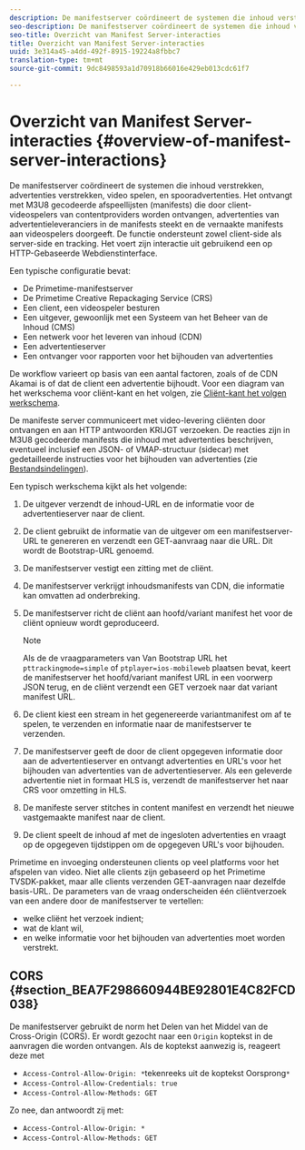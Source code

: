 ```yaml
---
description: De manifestserver coördineert de systemen die inhoud verstrekken, advertenties verstrekken, video spelen, en spooradvertenties. Het ontvangt met M3U8 gecodeerde afspeellijsten (manifests) die door client-videospelers van contentproviders worden ontvangen, advertenties van advertentieleveranciers in de manifests steekt en de vernaakte manifests aan videospelers doorgeeft. De functie ondersteunt zowel client-side als server-side en tracking. Het voert zijn interactie uit gebruikend een op HTTP-Gebaseerde Webdienstinterface.
seo-description: De manifestserver coördineert de systemen die inhoud verstrekken, advertenties verstrekken, video spelen, en spooradvertenties. Het ontvangt met M3U8 gecodeerde afspeellijsten (manifests) die door client-videospelers van contentproviders worden ontvangen, advertenties van advertentieleveranciers in de manifests steekt en de vernaakte manifests aan videospelers doorgeeft. De functie ondersteunt zowel client-side als server-side en tracking. Het voert zijn interactie uit gebruikend een op HTTP-Gebaseerde Webdienstinterface.
seo-title: Overzicht van Manifest Server-interacties
title: Overzicht van Manifest Server-interacties
uuid: 3e314a45-a4dd-492f-8915-19224a8fbbc7
translation-type: tm+mt
source-git-commit: 9dc8498593a1d70918b66016e429eb013cdc61f7

---
```



# Overzicht van Manifest Server-interacties {#overview-of-manifest-server-interactions}

De manifestserver coördineert de systemen die inhoud verstrekken, advertenties verstrekken, video spelen, en spooradvertenties. Het ontvangt met M3U8 gecodeerde afspeellijsten (manifests) die door client-videospelers van contentproviders worden ontvangen, advertenties van advertentieleveranciers in de manifests steekt en de vernaakte manifests aan videospelers doorgeeft. De functie ondersteunt zowel client-side als server-side en tracking. Het voert zijn interactie uit gebruikend een op HTTP-Gebaseerde Webdienstinterface.

Een typische configuratie bevat:

* De Primetime-manifestserver
* De Primetime Creative Repackaging Service (CRS)
* Een client, een videospeler besturen
* Een uitgever, gewoonlijk met een Systeem van het Beheer van de Inhoud (CMS)
* Een netwerk voor het leveren van inhoud (CDN)
* Een advertentieserver
* Een ontvanger voor rapporten voor het bijhouden van advertenties

De workflow varieert op basis van een aantal factoren, zoals of de CDN Akamai is of dat de client een advertentie bijhoudt. Voor een diagram van het werkschema voor cliënt-kant en het volgen, zie [Cliënt-kant het volgen werkschema](../msapi-topics/ms-at-effectiveness/notvsdk-csat-overview.md#section_cst_flow).

De manifeste server communiceert met video-levering cliënten door ontvangen en aan HTTP antwoorden KRIJGT verzoeken. De reacties zijn in M3U8 gecodeerde manifests die inhoud met advertenties beschrijven, eventueel inclusief een JSON- of VMAP-structuur (sidecar) met gedetailleerde instructies voor het bijhouden van advertenties (zie [Bestandsindelingen](../msapi-topics/ms-list-file-formats/ms-api-file-formats.md)).

Een typisch werkschema kijkt als het volgende:

1. De uitgever verzendt de inhoud-URL en de informatie voor de advertentieserver naar de client.
1. De client gebruikt de informatie van de uitgever om een manifestserver-URL te genereren en verzendt een GET-aanvraag naar die URL. Dit wordt de Bootstrap-URL genoemd.
1. De manifestserver vestigt een zitting met de cliënt.
1. De manifestserver verkrijgt inhoudsmanifests van CDN, die informatie kan omvatten ad onderbreking.
1. De manifestserver richt de cliënt aan hoofd/variant manifest het voor de cliënt opnieuw wordt geproduceerd.

   >[!NOTE]
   >
   >Als de de vraagparameters van Van Bootstrap URL het `pttrackingmode=simple` of `ptplayer=ios-mobileweb` plaatsen bevat, keert de manifestserver het hoofd/variant manifest URL in een voorwerp JSON terug, en de cliënt verzendt een GET verzoek naar dat variant manifest URL.

1. De client kiest een stream in het gegenereerde variantmanifest om af te spelen, te verzenden en informatie naar de manifestserver te verzenden.
1. De manifestserver geeft de door de client opgegeven informatie door aan de advertentieserver en ontvangt advertenties en URL&#39;s voor het bijhouden van advertenties van de advertentieserver. Als een geleverde advertentie niet in formaat HLS is, verzendt de manifestserver het naar CRS voor omzetting in HLS.
1. De manifeste server stitches in content manifest en verzendt het nieuwe vastgemaakte manifest naar de client.
1. De client speelt de inhoud af met de ingesloten advertenties en vraagt op de opgegeven tijdstippen om de opgegeven URL&#39;s voor bijhouden.

Primetime en invoeging ondersteunen clients op veel platforms voor het afspelen van video. Niet alle clients zijn gebaseerd op het Primetime TVSDK-pakket, maar alle clients verzenden GET-aanvragen naar dezelfde basis-URL. De parameters van de vraag onderscheiden één cliëntverzoek van een andere door de manifestserver te vertellen:

* welke cliënt het verzoek indient;
* wat de klant wil,
* en welke informatie voor het bijhouden van advertenties moet worden verstrekt.

## CORS {#section_BEA7F298660944BE92801E4C82FCD038}

De manifestserver gebruikt de norm het Delen van het Middel van de Cross-Origin (CORS). Er wordt gezocht naar een `Origin` koptekst in de aanvragen die worden ontvangen. Als de koptekst aanwezig is, reageert deze met

* `Access-Control-Allow-Origin: *`tekenreeks uit de koptekst Oorsprong`*`
* `Access-Control-Allow-Credentials: true`
* `Access-Control-Allow-Methods: GET`

Zo nee, dan antwoordt zij met:

* `Access-Control-Allow-Origin: *`
* `Access-Control-Allow-Methods: GET`